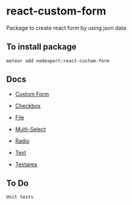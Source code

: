# react-custom-form
Package to create react form by using json data

## To install package

`meteor add nodexpert:react-custom-form`


Docs
-----

* [Custom Form](docs/form/README.md)

* [Checkbox](docs/checkbox/README.md)
* [File](docs/file/README.md)
* [Multi-Select](docs/multiSelect/README.md)
* [Radio](docs/radio/README.md)
* [Text](docs/text/README.md)
* [Textarea](docs/textarea/README.md)


To Do
-----

`Unit tests`
